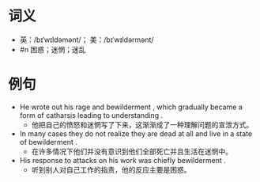 # 词义
- 英：/bɪˈwɪldəmənt/； 美：/bɪˈwɪldərmənt/
- #n 困惑；迷惘；迷乱
# 例句
- He wrote out his rage and bewilderment , which gradually became a form of catharsis leading to understanding .
	- 他把自己的愤怒和迷惘写了下来，这渐渐成了一种理解问题的宣泄方式。
- In many cases they do not realize they are dead at all and live in a state of bewilderment .
	- 在许多情况下他们并没有意识到他们全部死亡并且生活在迷惘中。
- His response to attacks on his work was chiefly bewilderment .
	- 听到别人对自己工作的指责，他的反应主要是困惑。
